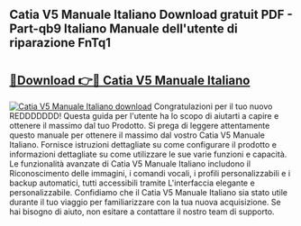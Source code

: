 ## Catia V5 Manuale Italiano Download gratuit PDF - Part-qb9 Italiano Manuale dell'utente di riparazione FnTq1

# <h2><a href="http://dfgcgju.blite.top/?on=Catia+V5+Manuale+Italiano">🔗Download 👉🔴 Catia V5 Manuale Italiano</a></h2>

[![Catia V5 Manuale Italiano download](https://i.imgur.com/lujVjoI.png)](http://dfgcgju.blite.top/?on=Catia+V5+Manuale+Italiano)
Congratulazioni per il tuo nuovo REDDDDDDD! Questa guida per l'utente ha lo scopo di aiutarti a capire e ottenere il massimo dal tuo Prodotto. Si prega di leggere attentamente questo manuale per ottenere il massimo dal vostro Catia V5 Manuale Italiano. Fornisce istruzioni dettagliate su come configurare il prodotto e informazioni dettagliate su come utilizzare le sue varie funzioni e capacità. Le funzionalità avanzate di Catia V5 Manuale Italiano includono il Riconoscimento delle immagini, i comandi vocali, i profili personalizzabili e i backup automatici, tutti accessibili tramite L'interfaccia elegante e personalizzabile. Confidiamo che il Catia V5 Manuale Italiano sia stato utile durante il tuo viaggio per familiarizzare con la tua nuova acquisizione. Se hai bisogno di aiuto, non esitare a contattare il nostro team di supporto.
